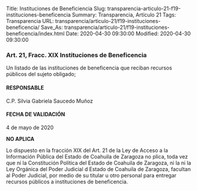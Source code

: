 Title: Instituciones de Beneficiencia
Slug: transparencia-articulo-21-f19-instituciones-beneficencia
Summary: Transparencia, Artículo 21
Tags: Transparencia
URL: transparencia/articulo-21/f19-instituciones-beneficencia/
Save_As: transparencia/articulo-21/f19-instituciones-beneficencia/index.html
Date: 2020-04-30 09:30:00
Modified: 2020-04-30 09:30:00


### Art. 21, Fracc. XIX Instituciones de Beneficencia

Un listado de las instituciones de beneficencia que reciban recursos públicos del sujeto obligado;

#### RESPONSABLE

C.P. Silvia Gabriela Saucedo Muñoz

#### FECHA DE VALIDACIÓN

4 de mayo de 2020

**NO APLICA**

Lo dispuesto en la fracción XIX del Art. 21 de la Ley de Acceso a la Información Pública del Estado de Coahuila de Zaragoza no plica, toda vez que ni la Constitución Política del Estado de Coahuila de Zaragoza, ni la ni la Ley Orgánica del Poder Judicial d Estado de Coahuila de Zaragoza, facultan al Poder Judicial, por medio de su titular u otro personal para entregar recursos públicos a instituciones de beneficencia.


